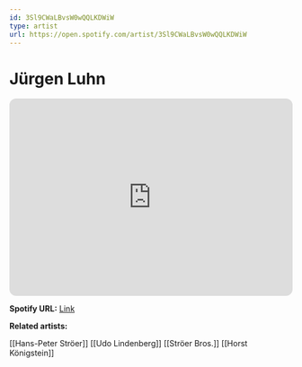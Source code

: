 ```yaml
---
id: 3Sl9CWaLBvsW0wQQLKDWiW
type: artist
url: https://open.spotify.com/artist/3Sl9CWaLBvsW0wQQLKDWiW
---
```

# Jürgen Luhn

<iframe style="border-radius:12px" src="https://open.spotify.com/embed/artist/3Sl9CWaLBvsW0wQQLKDWiW" width="100%" height="352" frameBorder="0" allowfullscreen="" allow="autoplay; clipboard-write; encrypted-media; fullscreen; picture-in-picture" loading="lazy"></iframe>

**Spotify URL:** [Link](https://open.spotify.com/artist/3Sl9CWaLBvsW0wQQLKDWiW)

**Related artists:**

[[Hans-Peter Ströer]]
[[Udo Lindenberg]]
[[Ströer Bros.]]
[[Horst Königstein]]
